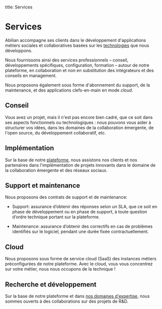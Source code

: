 title: Services

# Services

Abilian accompagne ses clients dans le développement d'applications métiers sociales et collaboratives basées sur les [technologies](/fr/technologies/) que nous développons.

Nous fournissons ainsi des services professionnels – conseil, développements spécifiques, configuration, formation – autour de notre plateforme, en collaboration et non en substitution des intégrateurs et des conseils en management.

Nous proposons également sous forme d'abonnement du support, de la maintenance, et des applications clefs-en-main en mode *cloud*.

## Conseil

Vous avez un projet, mais il n'est pas encore bien cadré, que ce soit dans ses aspects fonctionnels ou technologiques : nous pouvons vous aider à structurer vos idées, dans les domaines de la collaboration émergente, de l'open source, du développement collaboratif, etc.

## Implémentation

Sur la base de notre [plateforme](/fr/technologies/), nous assistons nos clients et nos partenaires dans l'implémentation de projets innovants dans le domaine de la collaboration émergente et des réseaux sociaux.

## Support et maintenance

Nous proposons des contrats de support et de maintenance:

- Support: assurance d’obtenir des réponses selon un SLA, que ce soit en phase de développement ou en phase de support, à toute question d’ordre technique portant sur la plateforme.

- Maintenance: assurance d’obtenir des correctifs en cas de problèmes identifiés sur le logiciel, pendant une durée fixée contractuellement.

## Cloud

Nous proposons sous forme de service cloud (SaaS) des instances métiers préconfigurées de notre plateforme. Avec le cloud, vous vous concentrez sur votre métier, nous nous occupons de la technique !

## Recherche et développement

Sur la base de notre plateforme et dans [nos domaines d'expertise](/fr/technologies/), nous sommes ouverts à des collaborations sur des projets de R&D.